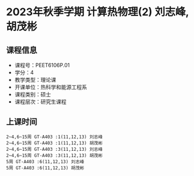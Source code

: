 # 2023年秋季学期 计算热物理(2) 刘志峰, 胡茂彬






## 课程信息

- 课程号：PEET6106P.01
- 学分：4
- 教学类型：理论课
- 开课单位：热科学和能源工程系
- 课程类别：硕士
- 课程层次：研究生课程

## 上课时间

```
2~4,6~15周 GT-A403 :1(11,12,13) 刘志峰
2~4,6~15周 GT-A403 :1(11,12,13) 胡茂彬
2~4,6~15周 GT-A403 :3(11,12,13) 刘志峰
2~4,6~15周 GT-A403 :3(11,12,13) 胡茂彬
5周 GT-A403 :6(11,12,13) 刘志峰
5周 GT-A403 :6(11,12,13) 胡茂彬
```

